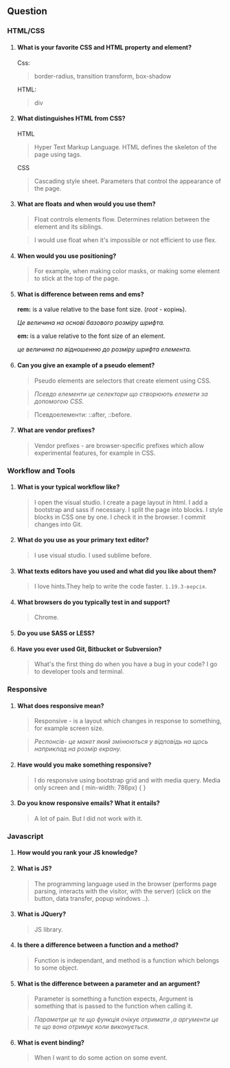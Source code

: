 ## Question

### HTML/CSS

1. #### What is your favorite CSS and HTML property and element?

    Css:
     >border-radius, transition transform, box-shadow

    HTML:
    >div

2. #### What distinguishes HTML from CSS? 

     HTML
    >Hyper Text Markup Language.
    HTML defines the skeleton of the page using tags.

     CSS
    >Cascading style sheet. Parameters that control the appearance of the page.

 3. #### What are floats and when would you use them?
 
      >Float controls elements flow.
      Determines relation between the element and its siblings.

      >I would use float when it's impossible or not efficient to use flex.

4. #### When would you use positioning?

    >For example, when making color masks, or making some element to stick at the top of the page.
 
5. #### What is difference between rems and ems? 

    **rem:** is a value relative to the base font size. (*root* - корінь).

    *Це величина на основі базового розміру шрифта.*

    **em:** is a value relative to the font size of an element.

    *це величина по відношенню до розміру шрифта елемента.*

  6. #### Can you give an example of a pseudo element? 

      >Pseudo elements are selectors that create element using CSS.

      >*Псевдо елементи це селектори що створюють елемети за допомогою CSS.*

      >Псевдоелементи:
      ::after, ::before.

  7. #### What are vendor prefixes?

      >Vendor prefixes - are browser-specific prefixes which allow experimental features, for example in CSS.


### Workflow and Tools

  1. #### What is your typical workflow like?

      >I open the visual studio.
      I create a page layout in html.
      I add a bootstrap and sass if necessary.
      I split the page into blocks.
      I style blocks in CSS one by one.
      I check it in the browser.
      I commit changes into Git.

2. #### What do you use as your primary text editor? 

      >I use visual studio.
      I used sublime before.

3. #### What texts editors have you used and what did you like about them?

    >I love hints.They help to write the code faster. `1.19.3-версія`.

4. #### What browsers do you typically test in and support?

    >Chrome.

5. ####  Do you use SASS or LESS? 

6. #### Have you ever used Git, Bitbucket or Subversion? 

    >What's the first thing do when you have a bug in your code? I go to developer tools and terminal.

### Responsive

 1. #### What does responsive mean? 

    >Responsive - is a layout which changes in response to something, for example screen size.
        
    >*Респонсів- це макет який змінюються у відповідь на щось наприклад на розмір екрану.*

 2. #### Have would you make something responsive?

    >I do responsive using bootstrap grid and with media query.
    Media only screen and ( min-width: 786px) { }

 3. #### Do you know responsive emails? What it entails? 

    >A lot of pain. But I did not work with it.

### Javascript

1. #### How would you rank your JS knowledge?

2. #### What is JS?

    >The programming language used in the browser (performs page parsing, interacts with the visitor, with the server) (click on the button, data transfer, popup windows ..).

3. #### What is JQuery?

    >JS library.

4. #### Is there a difference between a function and a method?

    >Function is independant, and method is a function which belongs to some object.

5. #### What is the difference between a parameter and an argument?

    >Parameter is something a function expects,
    Argument is something that is passed to the function when calling it.

    >*Параметри це те що функція очікує отримати ,а аргументи це те що вона отримує коли виконується.*

6. #### What is event binding?

    >When I want to do some action on  some event.